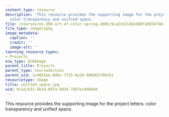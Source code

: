 ```yaml
---
content_type: resource
description: 'This resource provides the supporting image for the project letters:
  color transparency and unified space.'
file: /courses/es-298-art-of-color-spring-2005/9ca2cb314b1d08fa98347467ec8d84e0_unified_space.jpg
file_type: image/jpeg
image_metadata:
  caption: ''
  credit: ''
  image-alt: ''
learning_resource_types:
- Projects
ocw_type: OCWImage
parent_title: Projects
parent_type: CourseSection
parent_uid: 1c4032ea-8d6c-7f25-6a10-9d8d63799c61
resourcetype: Image
title: unified_space.jpg
uid: 9ca2cb31-4b1d-08fa-9834-7467ec8d84e0
---
```

This resource provides the supporting image for the project letters: color transparency and unified space.